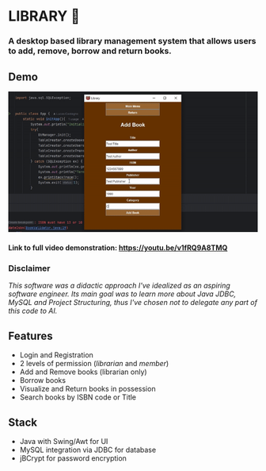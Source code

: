 # LIBRARY 📙
### A desktop based library management system that allows users to add, remove, borrow and return books.
## Demo
!["video demonstration of the application"](./resources/demos/demo_library_general.gif)
#### Link to full video demonstration: https://youtu.be/v1fRQ9A8TMQ
### Disclaimer 
*This software was a didactic approach I've idealized as an aspiring software engineer. Its main goal was to learn more about Java JDBC, MySQL and Project Structuring, thus I've chosen not to delegate any part of this code to AI.*
## Features
- Login and Registration 
- 2 levels of permission (*librarian* and *member*)
- Add and Remove books (librarian only)
- Borrow books
- Visualize and Return books in possession
- Search books by ISBN code or Title 
## Stack
- Java with Swing/Awt for UI
- MySQL integration via JDBC for database
- jBCrypt for password encryption



